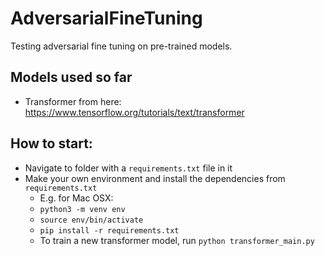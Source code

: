 # AdversarialFineTuning
Testing adversarial fine tuning on pre-trained models. 

## Models used so far
- Transformer from here: https://www.tensorflow.org/tutorials/text/transformer

## How to start:
- Navigate to folder with a `requirements.txt` file in it
- Make your own environment and install the dependencies from `requirements.txt`
  - E.g. for Mac OSX:
  - `python3 -m venv env`
  - `source env/bin/activate`
  - `pip install -r requirements.txt`
  - To train a new transformer model, run `python transformer_main.py`